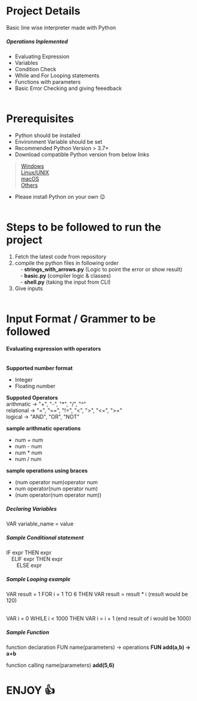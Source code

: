 # Project Details
Basic line wise interpreter made with Python

##### Operations Inplemented
* Evaluating Expression
* Variables
* Condition Check
* While and For Looping statements
* Functions with parameters
* Basic Error Checking and giving feeedback
<br><br>

# Prerequisites
- Python should be installed
- Environment Variable should be set
- Recommended Python Version > 3.7+
- Download compatible Python version from below links
>[Windows](https://www.python.org/downloads/windows/)
<br>[Linux/UNIX](https://www.python.org/downloads/source/)
<br>[macOS](https://www.python.org/downloads/macos/)
<br>[Others](https://www.python.org/download/other/)
- Please install Python on your own 😉
<br><br>

# Steps to be followed to run the project
1. Fetch the latest code from repository
2. compile the python files in following order<br>
&emsp;- **strings_with_arrows.py** (Logic to point the error or show result)<br>
&emsp;- **basic.py** (compiler logic & classes)<br>
&emsp;- **shell.py** (taking the input from CLI)<br>
3. Give inputs
<br><br>

# Input Format / Grammer to be followed
#### Evaluating expression with operators<br><br>
**Supported number format**
- Integer
- Floating number<br>

**Suppoted Operators**
<br>arithmatic -> "+", "-", "*", "/", "^"
<br>relational -> "=", "==", "!=", "<", ">", "<=", ">="
<br>logical -> "AND", "OR", "NOT"

**sample arithmatic operations**
- num + num
- num - num
- num * num
- num / num

**sample operations using braces**
- (num operator num)operator num
- num operator(num operator num)
- (num operator(num operator num))<br>

##### Declaring Variables
VAR variable_name = value

##### Sample Conditional statement
IF expr THEN expr<br>
&emsp;ELIF expr THEN expr<br>
&emsp;&emsp;ELSE expr

##### Sample Looping example
VAR result = 1
FOR i = 1 TO 6 THEN VAR result = result * i
(result would be 120)<br><br>

VAR i = 0
WHILE i < 1000 THEN VAR i = i + 1
(end result of i would be 1000)

##### Sample Function
function declaration
FUN name(parameters) -> operations
**FUN add(a,b) -> a+b**

function calling
name(parameters)
**add(5,6)**

# ENJOY 👍
